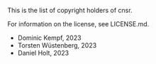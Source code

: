 This is the list of copyright holders of cnsr.

For information on the license, see LICENSE.md.

* Dominic Kempf, 2023
* Torsten Wüstenberg, 2023
* Daniel Holt, 2023
